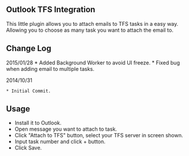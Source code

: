 
Outlook TFS Integration
-----------------------

This little plugin allows you to attach emails to TFS tasks in a easy way. Allowing you to choose as many task you want to attach the email to.

Change Log
----------

2015/01/28
	* Added Background Worker to avoid UI freeze.
	* Fixed bug when adding email to multiple tasks.

2014/10/31

    * Initial Commit.

Usage
-----

* Install it to Outlook.
* Open message you want to attach to task.
* Click "Attach to TFS" button, select your TFS server in screen shown.
* Input task number and click + button.
* Click Save.
